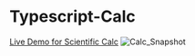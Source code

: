 # Typescript-Calc
[Live Demo for Scientific Calc](https://anshshah-1609.github.io/Scientific-Calc/)
![Calc_Snapshot](https://user-images.githubusercontent.com/85743845/150930985-1f0e2230-c64c-45e8-9807-78f8b6351797.jpg)
